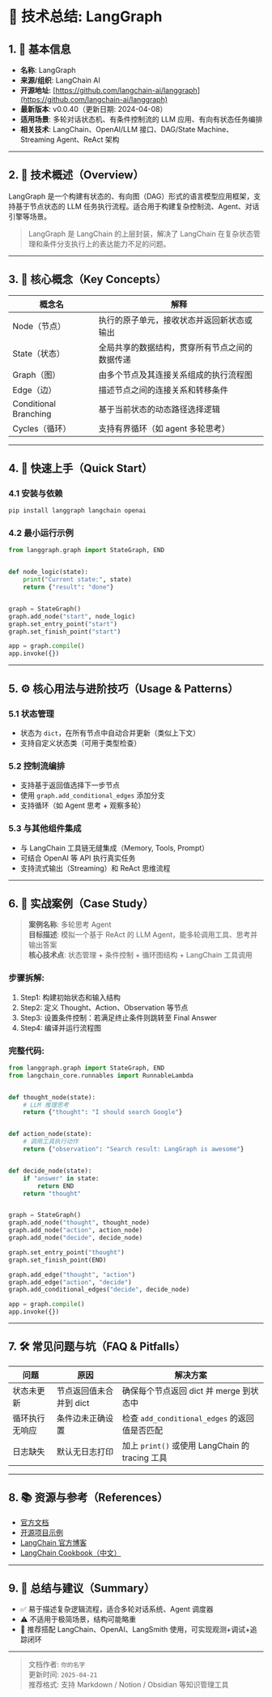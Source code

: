 # 🌟 技术总结: LangGraph

## 1. 📌 基本信息

- **名称**: LangGraph
- **来源/组织**: LangChain AI
- **开源地址**: [https://github.com/langchain-ai/langgraph](https://github.com/langchain-ai/langgraph)
- **最新版本**: v0.0.40（更新日期: 2024-04-08）
- **适用场景**: 多轮对话状态机、有条件控制流的 LLM 应用、有向有状态任务编排
- **相关技术**: LangChain、OpenAI/LLM 接口、DAG/State Machine、Streaming Agent、ReAct 架构

---

## 2. 📖 技术概述（Overview）

LangGraph 是一个构建有状态的、有向图（DAG）形式的语言模型应用框架，支持基于节点状态的 LLM 任务执行流程。适合用于构建复杂控制流、Agent、对话引擎等场景。

> LangGraph 是 LangChain 的上层封装，解决了 LangChain 在复杂状态管理和条件分支执行上的表达能力不足的问题。

---

## 3. 🧠 核心概念（Key Concepts）

| 概念名                   | 解释                      |
|-----------------------|-------------------------|
| Node（节点）              | 执行的原子单元，接收状态并返回新状态或输出   |
| State（状态）             | 全局共享的数据结构，贯穿所有节点之间的数据传递 |
| Graph（图）              | 由多个节点及其连接关系组成的执行流程图     |
| Edge（边）               | 描述节点之间的连接关系和转移条件        |
| Conditional Branching | 基于当前状态的动态路径选择逻辑         |
| Cycles（循环）            | 支持有界循环（如 agent 多轮思考）    |

---

## 4. 🚀 快速上手（Quick Start）

### 4.1 安装与依赖

```bash
pip install langgraph langchain openai
```

### 4.2 最小运行示例

```python
from langgraph.graph import StateGraph, END


def node_logic(state):
    print("Current state:", state)
    return {"result": "done"}


graph = StateGraph()
graph.add_node("start", node_logic)
graph.set_entry_point("start")
graph.set_finish_point("start")

app = graph.compile()
app.invoke({})
```

---

## 5. ⚙️ 核心用法与进阶技巧（Usage & Patterns）

### 5.1 状态管理

- 状态为 `dict`，在所有节点中自动合并更新（类似上下文）
- 支持自定义状态类（可用于类型检查）

### 5.2 控制流编排

- 支持基于返回值选择下一步节点
- 使用 `graph.add_conditional_edges` 添加分支
- 支持循环（如 Agent 思考 + 观察多轮）

### 5.3 与其他组件集成

- 与 LangChain 工具链无缝集成（Memory, Tools, Prompt）
- 可结合 OpenAI 等 API 执行真实任务
- 支持流式输出（Streaming）和 ReAct 思维流程

---

## 6. 🧪 实战案例（Case Study）

> **案例名称**: 多轮思考 Agent  
> **目标描述**: 模拟一个基于 ReAct 的 LLM Agent，能多轮调用工具、思考并输出答案  
> **核心技术点**: 状态管理 + 条件控制 + 循环图结构 + LangChain 工具调用

### 步骤拆解:

1. Step1: 构建初始状态和输入结构
2. Step2: 定义 Thought、Action、Observation 等节点
3. Step3: 设置条件控制：若满足终止条件则跳转至 Final Answer
4. Step4: 编译并运行流程图

### 完整代码:

```python
from langgraph.graph import StateGraph, END
from langchain_core.runnables import RunnableLambda


def thought_node(state):
    # LLM 推理思考
    return {"thought": "I should search Google"}


def action_node(state):
    # 调用工具执行动作
    return {"observation": "Search result: LangGraph is awesome"}


def decide_node(state):
    if "answer" in state:
        return END
    return "thought"


graph = StateGraph()
graph.add_node("thought", thought_node)
graph.add_node("action", action_node)
graph.add_node("decide", decide_node)

graph.set_entry_point("thought")
graph.set_finish_point(END)

graph.add_edge("thought", "action")
graph.add_edge("action", "decide")
graph.add_conditional_edges("decide", decide_node)

app = graph.compile()
app.invoke({})
```

---

## 7. 🛠 常见问题与坑（FAQ & Pitfalls）

| 问题      | 原因             | 解决方案                                    |
|---------|----------------|-----------------------------------------|
| 状态未更新   | 节点返回值未合并到 dict | 确保每个节点返回 dict 并 merge 到状态中              |
| 循环执行无响应 | 条件边未正确设置       | 检查 `add_conditional_edges` 的返回值是否匹配     |
| 日志缺失    | 默认无日志打印        | 加上 `print()` 或使用 LangChain 的 tracing 工具 |

---

## 8. 📚 资源与参考（References）

- [官方文档](https://docs.langgraph.xyz/)
- [开源项目示例](https://github.com/langchain-ai/langgraph/tree/main/examples)
- [LangChain 官方博客](https://blog.langchain.dev)
- [LangChain Cookbook（中文）](https://github.com/LangChainAI/langchain-cookbook)

---

## 9. 📌 总结与建议（Summary）

- ✅ 易于描述复杂逻辑流程，适合多轮对话系统、Agent 调度器
- ⚠️ 不适用于极简场景，结构可能略重
- 🧩 推荐搭配 LangChain、OpenAI、LangSmith 使用，可实现观测+调试+追踪闭环

---

> 文档作者: `你的名字`  
> 更新时间: `2025-04-21`  
> 推荐格式: 支持 Markdown / Notion / Obsidian 等知识管理工具

```
